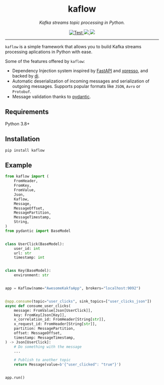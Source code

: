 <div align="center">
  <h1>kaflow</h1>
  <p>
    <em>Kafka streams topic processing in Python.</em>
  </p>
  <p>
    <a href="https://github.com/gabrielmbmb/kaflow/actions?query=workflow%3ATest+event%3Apush+branch%3Amain" target="_blank">
      <img src="https://github.com/gabrielmbmb/kaflow/workflows/Test/badge.svg?event=push&branch=main" alt="Test">
    </a>
    <a href="https://pypi.org/project/kaflow">
      <img src="https://img.shields.io/pypi/v/kaflow?color=#2cbe4e">
    </a>
    <a href="https://pypi.org/project/kaflow">
      <img src="https://img.shields.io/pypi/pyversions/kaflow?color=#2cbe4e">
    </a>
  </p>
</div>

---

`kaflow` is a simple framework that allows you to build Kafka streams processing aplications in Python with ease.

Some of the features offered by `kaflow`:

- Dependency Injection system inspired by [FastAPI](https://github.com/tiangolo/fastapi) and [xpresso](https://github.com/adriangb/xpresso), and backed by [di](https://github.com/adriangb/di).
- Automatic deserialization of incoming messages and serialization of outgoing messages. Supports popular formats like `JSON`, `Avro` or `Protobuf`.
- Message validation thanks to [pydantic](https://github.com/pydantic/pydantic).

## Requirements

Python 3.8+

## Installation

```shell
pip install kaflow
```

## Example

```python
from kaflow import (
    FromHeader,
    FromKey,
    FromValue,
    Json,
    Kaflow,
    Message,
    MessageOffset,
    MessagePartition,
    MessageTimestamp,
    String,
)
from pydantic import BaseModel


class UserClick(BaseModel):
    user_id: int
    url: str
    timestamp: int


class Key(BaseModel):
    environment: str


app = Kaflow(name="AwesomeKakfaApp", brokers="localhost:9092")


@app.consume(topic="user_clicks", sink_topics=["user_clicks_json"])
async def consume_user_clicks(
    message: FromValue[Json[UserClick]],
    key: FromKey[Json[Key]],
    x_correlation_id: FromHeader[String[str]],
    x_request_id: FromHeader[String[str]],
    partition: MessagePartition,
    offset: MessageOffset,
    timestamp: MessageTimestamp,
) -> Json[UserClick]:
    # Do something with the message
    ...

    # Publish to another topic
    return Message(value=b'{"user_clicked": "true"}')


app.run()

```
